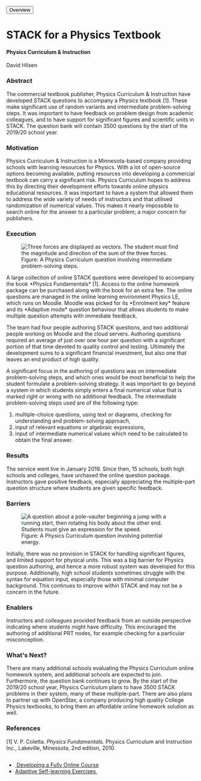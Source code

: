 <a href="../.."><button type="button" class="btn btn-light" role="link"><i class="fa fa-arrow-left"></i> Overview</button></a>

# STACK for a Physics Textbook

#### Physics Curriculum & Instruction
David Hilsen
 

### Abstract

The commercial textbook publisher, Physics Curriculum & Instruction have developed STACK questions to accompany a Physics textbook [1]. These make significant use of random variants and intermediate problem-solving steps. It was important to have feedback on problem design from academic colleagues, and to have support for significant figures and scientific units in STACK. The question bank will contain 3500 questions by the start of the 2019/20 school year.

### Motivation

Physics Curriculum & Instruction is a Minnesota-based company providing schools with learning resources for Physics. With a lot of open-source options becoming available, putting resources into developing a commercial textbook can carry a significant risk. Physics Curriculum hopes to address this by directing their development efforts towards online physics educational resources. It was important to have a system that allowed them to address the wide variety of needs of instructors and that utilised randomization of numerical values. This makes it nearly impossible to search online for the answer to a particular problem; a major concern for publishers.

### Execution
<div class="float-right img-tall">
<figure class="figure">
<img class="figure-img img-fluid" src="../Images/PhysicsCurriculum_1.jpg" alt="Three forces are displayed as vectors. The student must find the magnitude and direction of the sum of the three forces.">
  <figcaption class="figure-caption">Figure: A Physics Curriculum question involving intermediate problem-solving steps.
</figcaption>
</figure></div>
A large collection of online STACK questions were developed to accompany the book *Physics Fundamentals* [1]. Access to the online homework package can be purchased along with the book for an extra fee. The online questions are managed in the online learning environment Physics LE, which runs on Moodle. Moodle was picked for its *Enrolment key* feature and its *Adaptive mode* question behaviour that allows students to make multiple question attempts with immediate feedback.

The team had four people authoring STACK questions, and two additional people working on Moodle and the cloud servers. Authoring questions required an average of just over one hour per question with a significant portion of that time devoted to quality control and testing. Ultimately the development sums to a significant financial investment, but also one that leaves an end product of high quality.

A significant focus in the authoring of questions was on intermediate problem-solving steps, and which ones would be most beneficial to help the student formulate a problem-solving strategy. It was important to go beyond a system in which students simply enters a final numerical value that is marked right or wrong with no additional feedback. The intermediate problem-solving steps used are of the following type: 

1. multiple-choice questions, using text or diagrams, checking for understanding and problem-solving approach, 
2. input of relevant equations or algebraic expressions,
3. input of intermediate numerical values which need to be calculated to obtain the final answer. 



### Results

The service went live in January 2019. Since then, 15 schools, both high schools and colleges, have  urchased the online question package. Instructors gave positive feedback, especially appreciating the multiple-part question structure where students are given specific feedback.

### Barriers
<div class="float-right img-tall">
<figure class="figure">
<img class="figure-img img-fluid" src="../Images/PhysicsCurriculum_3.jpg" alt="A question about a pole-vaulter beginning a jump with a running start, then rotating his body about the other end. Students must give an expression for the speed.">
  <figcaption class="figure-caption">Figure: A Physics Curriculum question involving potential energy.
</figcaption>
</figure></div>
Initially, there was no provision in STACK for handling significant figures, and limited support for physical units. This was a big barrier for Physics question authoring, and hence a more robust system was developed for this purpose. Additionally, high school students sometimes struggle with the syntax for equation input, especially those with minimal computer background. This continues to improve within STACK and may not be a concern in the future.

### Enablers

Instructors and colleagues provided feedback from an outside perspective indicating where students might have difficulty. This encouraged the authoring of additional PRT nodes, for example checking for a particular misconception. 

### What's Next?

There are many additional schools evaluating the Physics Curriculum online homework system, and additional schools are expected to join. Furthermore, the question bank continues to grow. By the start of the 2019/20 school year, Physics Curriculum plans to have 3500 STACK problems in their system, many of these multiple-part. There are also plans to partner up with OpenStax, a company producing high quality College Physics textbooks, to bring them an affordable online homework solution as well. 



### References

[1] V. P. Coletta. *Physics Fundamentals.* Physics Curriculum and Instruction Inc., Lakeville,
Minessota, 2nd edition, 2010.

<nav aria-label="...">
  <ul class="pagination pagination-lg justify-content-center" style="margin-top:2em">
    <li class="page-item"><a href="../FAC" class="page-link"><i class="fa fa-arrow-left"></i>&nbsp;Developing a Fully Online Course</a></li>
    <li class="page-item"><a href="../Adaptive" class="page-link" >Adaptive Self-learning Exercises&nbsp;<i class="fa fa-arrow-right"></i></a></li>
  </ul>
</nav>